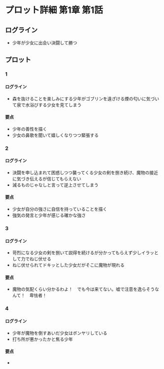 # プロット詳細 第1章 第1話
## ログライン
- 少年が少女に出会い決闘して勝つ

## プロット
### 1
#### ログライン
- 森を抜けることを楽しみにする少年がゴブリンを遠ざける煙の匂いに気づいて泉で水浴びする少女を見てしまう

#### 要点
- 少年の善性を描く
- 少女の鼻歌を聞いて嬉しくなりつつ緊張する

### 2
#### ログライン
- 決闘を申し込まれて困惑しつつ襲ってくる少女の剣を捌き続け、魔物の接近に気づき伝えるが信じてもらえない
- 減るものじゃなしと言って逆上させてしまう

#### 要点
- 少女が自分の強さに自信を持っていることを描く
- 強気の発言と少年が感じる確かな強さ

### 3
#### ログライン
- 苛烈になる少女の剣を捌いて説得を続けるが分かってもらえず少しイラッとして力でねじ伏せる
- ねじ伏せられてドキッとした少女だがそこに魔物が現れる

#### 要点
- 魔物の気配くらい分かるわよ！　でも今は来てない。嘘で注意を逸らそうなんて！　卑怯者！

### 4
#### ログライン
- 少年が魔物を倒すあいだ少女はボンヤリしている
- 打ち所が悪かったかと焦る少年

#### 要点
- 
